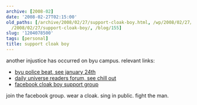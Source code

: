 ```yaml
---
archive: [2008-02]
date: '2008-02-27T02:15:00'
old_paths: [/archive/2008/02/27/support-cloak-boy.html, /wp/2008/02/27/support-cloak-boy/,
  /2008/02/27/support-cloak-boy/, /blog/155]
slug: '1204078500'
tags: [personal]
title: support cloak boy
---
```


another injustice has occurred on byu campus. relevant links:

- [byu police beat, see january 24th][1]
- [daily universe readers forum, see chill out][2]
- [facebook cloak boy support group][3]

join the facebook group. wear a cloak. sing in public. fight the man.

[1]:  http://nn.byu.edu/story.cfm/67206
[2]:  http://newnewsnet.byu.edu/story.cfm/67591
[3]: http://byu.facebook.com/group.php?gid=10478455847

